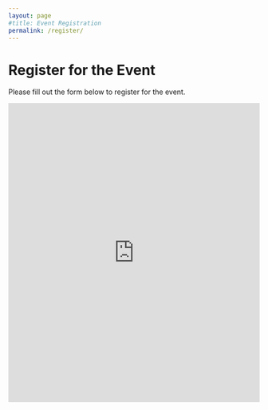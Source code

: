 ```yaml
---
layout: page
#title: Event Registration
permalink: /register/
---
```


# Register for the Event

Please fill out the form below to register for the event.

<iframe src="https://docs.google.com/forms/d/e/1FAIpQLScTzS46FjnRJ2_3U_KKXAnxQd-c27SifaxVxuYWUdipBGPknw/viewform?embedded=true" width="100%" height="600" frameborder="0" marginheight="0" marginwidth="0">Loading…</iframe>

